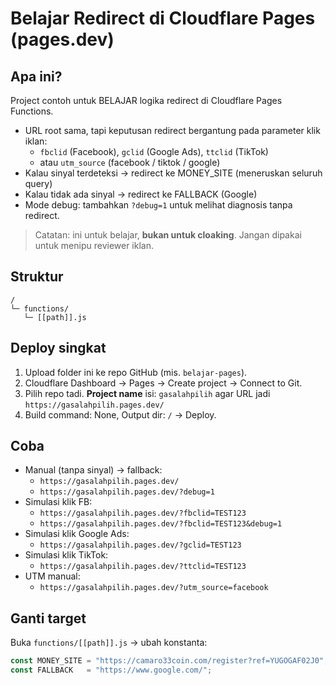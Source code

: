# Belajar Redirect di Cloudflare Pages (pages.dev)

## Apa ini?
Project contoh untuk BELAJAR logika redirect di Cloudflare Pages Functions.
- URL root sama, tapi keputusan redirect bergantung pada parameter klik iklan:
  - `fbclid` (Facebook), `gclid` (Google Ads), `ttclid` (TikTok)
  - atau `utm_source` (facebook / tiktok / google)
- Kalau sinyal terdeteksi → redirect ke MONEY_SITE (meneruskan seluruh query)
- Kalau tidak ada sinyal → redirect ke FALLBACK (Google)
- Mode debug: tambahkan `?debug=1` untuk melihat diagnosis tanpa redirect.

> Catatan: ini untuk belajar, **bukan untuk cloaking**. Jangan dipakai untuk menipu reviewer iklan.

## Struktur
```
/
└─ functions/
   └─ [[path]].js
```

## Deploy singkat
1. Upload folder ini ke repo GitHub (mis. `belajar-pages`).
2. Cloudflare Dashboard → Pages → Create project → Connect to Git.
3. Pilih repo tadi. **Project name** isi: `gasalahpilih` agar URL jadi `https://gasalahpilih.pages.dev/`
4. Build command: None, Output dir: `/` → Deploy.

## Coba
- Manual (tanpa sinyal) → fallback:
  - `https://gasalahpilih.pages.dev/`
  - `https://gasalahpilih.pages.dev/?debug=1`
- Simulasi klik FB:
  - `https://gasalahpilih.pages.dev/?fbclid=TEST123`
  - `https://gasalahpilih.pages.dev/?fbclid=TEST123&debug=1`
- Simulasi klik Google Ads:
  - `https://gasalahpilih.pages.dev/?gclid=TEST123`
- Simulasi klik TikTok:
  - `https://gasalahpilih.pages.dev/?ttclid=TEST123`
- UTM manual:
  - `https://gasalahpilih.pages.dev/?utm_source=facebook`

## Ganti target
Buka `functions/[[path]].js` → ubah konstanta:
```js
const MONEY_SITE = "https://camaro33coin.com/register?ref=YUGOGAF02J0";
const FALLBACK   = "https://www.google.com/";
```
